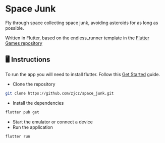 # Space Junk

Fly through space collecting space junk, avoiding asteroids for as long as possible.

Written in Flutter, based on the endless_runner template in the [Flutter Games repository](https://github.com/flutter/games)

## 🖥️ Instructions

To run the app you will need to install flutter. Follow this [Get Started](https://docs.flutter.dev/get-started/install) guide.

- Clone the repository

```bash
git clone https://github.com/zjcz/space_junk.git
```

- Install the dependencies

```bash
flutter pub get
```

- Start the emulator or connect a device
- Run the application

```bash
flutter run
```
